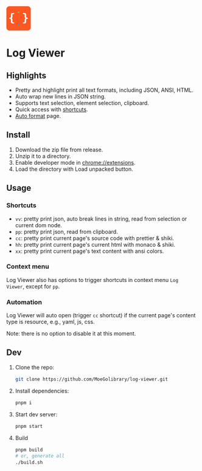 <img src="src/assets/img/icon.svg" width="64"/>

# Log Viewer

## Highlights

- Pretty and highlight print all text formats, including JSON, ANSI, HTML.
- Auto wrap new lines in JSON string.
- Supports text selection, element selection, clipboard.
- Quick access with [shortcuts](#shortcuts).
- [Auto format](#automation) page.

## Install

1. Download the zip file from release.
2. Unzip it to a directory.
3. Enable developer mode in <chrome://extensions>.
4. Load the directory with Load unpacked button.

## Usage

### Shortcuts

- `vv`: pretty print json, auto break lines in string, read from selection or current dom node.
- `pp`: pretty print json, read from clipboard.
- `cc`: pretty print current page's source code with prettier & shiki.
- `hh`: pretty print current page's current html with monaco & shiki.
- `xx`: pretty print current page's text content with ansi colors.

### Context menu

Log Viewer also has options to trigger shortcuts in context menu `Log Viewer`, except for `pp`.

### Automation

Log Viewer will auto open (trigger `cc` shortcut) if the current page's content type is resource, e.g., yaml, js, css.

Note: there is no option to disable it at this moment.

## Dev

1. Clone the repo:

    ```bash
    git clone https://github.com/MoeGolibrary/log-viewer.git
    ```

2. Install dependencies:

    ````bash
    pnpm i
    ````

3. Start dev server:

    ```bash
    pnpm start
    ```

4. Build

   ```bash
   pnpm build
   # or, generate all
   ./build.sh
   ```
